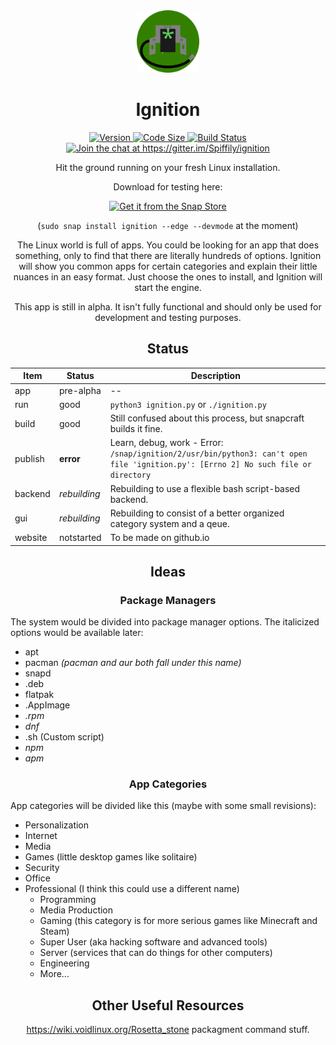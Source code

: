 <div align=center>
<img src="Armature.svg" width="100" />

# Ignition

  <a href="https://github.com/Spiffily/ignition">
  <img  alt="Version" src="https://img.shields.io/badge/version-0.0.4-blueviolet" />
  </a>
  <a href="https://github.com/Spiffily/ignition">
  <img  alt="Code Size" src="https://img.shields.io/badge/app%20size-63.9%C2%A0kB-yellowgreen" />
  </a>
  <a href="https://travis-ci.org/Spiffily/ignition">
  <img  alt="Build Status" src="https://travis-ci.org/Spiffily/ignition.svg?branch=master" />
  </a>
  <a href="https://gitter.im/Spiffily/ignition?utm_source=badge&utm_medium=badge&utm_campaign=pr-badge&utm_content=badge">
  <img  alt="Join the chat at https://gitter.im/Spiffily/ignition" src="https://badges.gitter.im/Spiffily/ignition.svg" />
  </a>

<!-- [![Version](https://img.shields.io/badge/version-0.0.4-blueviolet)](https://github.com/Spiffily/ignition) [![Code Size](https://img.shields.io/badge/app%20size-63.9%C2%A0kB-yellowgreen)](https://github.com/Spiffily/ignition) [![Build Status](https://travis-ci.org/Spiffily/ignition.svg?branch=master)](https://travis-ci.org/Spiffily/ignition) [![Join the chat at https://gitter.im/Spiffily/ignition](https://badges.gitter.im/Spiffily/ignition.svg)](https://gitter.im/Spiffily/ignition?utm_source=badge&utm_medium=badge&utm_campaign=pr-badge&utm_content=badge) -->

Hit the ground running on your fresh Linux installation.

Download for testing here:

<a href="https://snapcraft.io/ignition">
<img alt="Get it from the Snap Store" src="https://snapcraft.io/static/images/badges/en/snap-store-black.svg" />
</a>

(`sudo snap install ignition --edge --devmode` at the moment)

The Linux world is full of apps. You could be looking for an app that does something, only to find that there are literally hundreds of options. Ignition will show you common apps for certain categories and explain their little nuances in an easy format. Just choose the ones to install, and Ignition will start the engine.

  This app is still in alpha. It isn't fully functional and should only be used for development and testing purposes.

## Status

| Item    | Status     | Description |
| ------- | ---------- | ---------- |
| app     | pre-alpha  | -- |
| run     | good       | `python3 ignition.py` or `./ignition.py` |
| build   | good       | Still confused about this process, but snapcraft builds it fine. |
| publish | **error**  | Learn, debug, work - Error: `/snap/ignition/2/usr/bin/python3: can't open file 'ignition.py': [Errno 2] No such file or directory` |
| backend | *rebuilding* | Rebuilding to use a flexible bash script-based backend. |
| gui     | *rebuilding* | Rebuilding to consist of a better organized category system and a qeue. |
| website | notstarted | To be made on github.io |


## Ideas

### Package Managers

<div align=left>

The system would be divided into package manager options. The italicized options would be available later:
- apt
- pacman *(pacman and aur both fall under this name)*
- snapd
- .deb
- flatpak
- .AppImage
- *.rpm*
- *dnf*
- .sh (Custom script)
- *npm*
- *apm*

</div>

### App Categories

<div align=left>

App categories will be divided like this (maybe with some small revisions):
- Personalization
- Internet
- Media
- Games (little desktop games like solitaire)
- Security
- Office
- Professional (I think this could use a different name)
  - Programming
  - Media Production
  - Gaming (this category is for more serious games like Minecraft and Steam)
  - Super User (aka hacking software and advanced tools)
  - Server (services that can do things for other computers)
  - Engineering
  - More...

</div>

  ## Other Useful Resources
  https://wiki.voidlinux.org/Rosetta_stone packagment command stuff.

</div>
